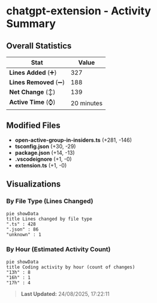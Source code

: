 # chatgpt-extension - Activity Summary 

## Overall Statistics

| Stat                   | Value                                                             |
| ---------------------- | ----------------------------------------------------------------- |
| **Lines Added** (➕)   | 327                                          |
| **Lines Removed** (➖) | 188                                        |
| **Net Change** (↕)    | 139                |
| **Active Time** (⌚)   | 20 minutes |


## Modified Files
- **open-active-group-in-insiders.ts** (+281, -146)
- **tsconfig.json** (+30, -29)
- **package.json** (+14, -13)
- **.vscodeignore** (+1, -0)
- **extension.ts** (+1, -0)

## Visualizations

### By File Type (Lines Changed)

```mermaid
pie showData
title Lines changed by file type
".ts" : 428
".json" : 86
"unknown" : 1
```

### By Hour (Estimated Activity Count)

```mermaid
pie showData
title Coding activity by hour (count of changes)
"13h" : 8
"16h" : 1
"17h" : 4
```


> **Last Updated:** 24/08/2025, 17:22:11